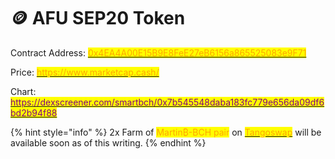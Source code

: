 # 🪙 AFU SEP20 Token

Contract Address: [<mark style="color:orange;">0x4EA4A00E15B9E8FeE27eB6156a865525083e9F71</mark>](https://www.smartscan.cash/address/0x4ea4a00e15b9e8fee27eb6156a865525083e9f71)

Price: [<mark style="color:orange;">https://www.marketcap.cash/</mark>](https://www.marketcap.cash)

Chart: [<mark style="color:orange;"><mark style="color:purple;">https://dexscreener.com/smartbch/0x7b545548daba183fc779e656da09df6bd2b94f88<mark style="color:purple;"></mark>](https://dexscreener.com/smartbch/0x7b545548daba183fc779e656da09df6bd2b94f88)<mark style="color:orange;"><mark style="color:purple;"><mark style="color:purple;"></mark>

{% hint style="info" %}
2x Farm of <mark style="color:orange;">Martin₿-BCH pair</mark> on [<mark style="color:orange;">Tangoswap</mark>](https://tangoswap.cash) will be available soon as of this writing.
{% endhint %}

